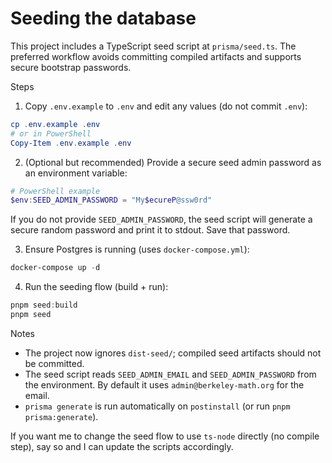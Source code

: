 # Seeding the database

This project includes a TypeScript seed script at `prisma/seed.ts`. The preferred workflow avoids committing compiled artifacts and supports secure bootstrap passwords.

Steps

1. Copy `.env.example` to `.env` and edit any values (do not commit `.env`):

```powershell
cp .env.example .env
# or in PowerShell
Copy-Item .env.example .env
```

2. (Optional but recommended) Provide a secure seed admin password as an environment variable:

```powershell
# PowerShell example
$env:SEED_ADMIN_PASSWORD = "My$ecureP@ssw0rd"
```

If you do not provide `SEED_ADMIN_PASSWORD`, the seed script will generate a secure random password and print it to stdout. Save that password.

3. Ensure Postgres is running (uses `docker-compose.yml`):

```powershell
docker-compose up -d
```

4. Run the seeding flow (build + run):

```powershell
pnpm seed:build
pnpm seed
```

Notes

- The project now ignores `dist-seed/`; compiled seed artifacts should not be committed.
- The seed script reads `SEED_ADMIN_EMAIL` and `SEED_ADMIN_PASSWORD` from the environment. By default it uses `admin@berkeley-math.org` for the email.
- `prisma generate` is run automatically on `postinstall` (or run `pnpm prisma:generate`).

If you want me to change the seed flow to use `ts-node` directly (no compile step), say so and I can update the scripts accordingly.
